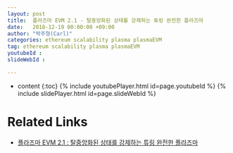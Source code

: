 ```yaml
---
layout: post
title:  플라즈마 EVM 2.1 - 탈중앙화된 상태를 강제하는 튜링 완전한 플라즈마
date:   2018-12-19 00:00:00 +09:00
author: "박주형(Carl)"
categories: ethereum scalability plasma plasmaEVM
tag: ethereum scalability plasma plasmaEVM
youtubeId :
slideWebId :

---
```

* content
{:toc}
{% include youtubePlayer.html id=page.youtubeId %}
{% include slidePlayer.html id=page.slideWebId %}

# Related Links
* [플라즈마 EVM 2.1 : 탈중앙화된 상태를 강제하는 튜링 완전한 플라즈마](https://hackmd.io/s/B1r45tQC7?fbclid=IwAR3LzguUu0NzLVAEgxYZtF3PND9lYi294slWCjVgxujmEYF_7pAVf7AdY1c)
